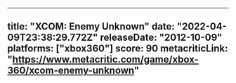 
---
title: "XCOM: Enemy Unknown"
date: "2022-04-09T23:38:29.772Z"
releaseDate: "2012-10-09"
platforms: ["xbox360"]
score: 90
metacriticLink: "https://www.metacritic.com/game/xbox-360/xcom-enemy-unknown"
---
